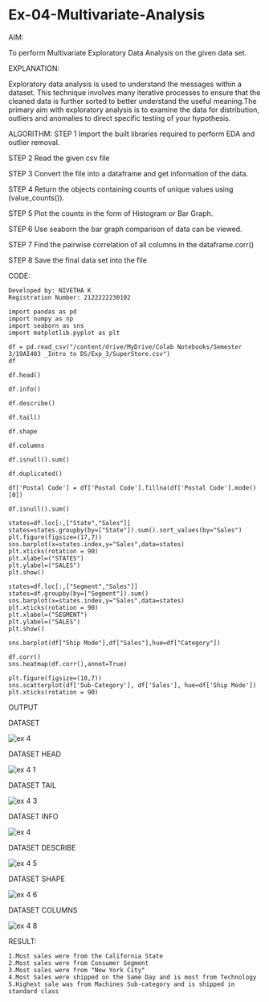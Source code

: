 # Ex-04-Multivariate-Analysis

AIM:

To perform Multivariate Exploratory Data Analysis on the given data set.

EXPLANATION:

Exploratory data analysis is used to understand the messages within a dataset. This technique involves many iterative processes to ensure that the cleaned data is further sorted to better understand the useful meaning.The primary aim with exploratory analysis is to examine the data for distribution, outliers and anomalies to direct specific testing of your hypothesis.

ALGORITHM:
STEP 1
Import the built libraries required to perform EDA and outlier removal.

STEP 2
Read the given csv file

STEP 3
Convert the file into a dataframe and get information of the data.

STEP 4
Return the objects containing counts of unique values using (value_counts()).

STEP 5
Plot the counts in the form of Histogram or Bar Graph.

STEP 6
Use seaborn the bar graph comparison of data can be viewed.

STEP 7
Find the pairwise correlation of all columns in the dataframe.corr()

STEP 8
Save the final data set into the file

CODE:
```
Developed by: NIVETHA K
Registration Number: 2122222230102
```
```
import pandas as pd
import numpy as np
import seaborn as sns
import matplotlib.pyplot as plt

df = pd.read_csv("/content/drive/MyDrive/Colab Notebooks/Semester 3/19AI403 _Intro to DS/Exp_3/SuperStore.csv")
df

df.head()

df.info()

df.describe()

df.tail()

df.shape

df.columns

df.isnull().sum()

df.duplicated()

df['Postal Code'] = df['Postal Code'].fillna(df['Postal Code'].mode()[0])

df.isnull().sum()

states=df.loc[:,["State","Sales"]]
states=states.groupby(by=["State"]).sum().sort_values(by="Sales")
plt.figure(figsize=(17,7))
sns.barplot(x=states.index,y="Sales",data=states)
plt.xticks(rotation = 90)
plt.xlabel=("STATES")
plt.ylabel=("SALES")
plt.show()

states=df.loc[:,["Segment","Sales"]]
states=df.groupby(by=["Segment"]).sum()
sns.barplot(x=states.index,y="Sales",data=states)
plt.xticks(rotation = 90)
plt.xlabel=("SEGMENT")
plt.ylabel=("SALES")
plt.show()

sns.barplot(df["Ship Mode"],df["Sales"],hue=df["Category"])

df.corr()
sns.heatmap(df.corr(),annot=True)

plt.figure(figsize=(10,7))
sns.scatterplot(df['Sub-Category'], df['Sales'], hue=df['Ship Mode'])
plt.xticks(rotation = 90)
```
OUTPUT

DATASET

![ex 4](https://user-images.githubusercontent.com/119559844/230065793-f63a179e-331a-47ae-a3b5-cce126036278.png)


DATASET HEAD

![ex 4 1](https://user-images.githubusercontent.com/119559844/230065882-c37a1d63-efd9-4d90-b02d-7d2d74baaf3f.png)


DATASET TAIL

![ex 4 3 ](https://user-images.githubusercontent.com/119559844/230066266-2aeaad36-aff8-46b2-95c2-bc80038e7a51.png)


DATASET INFO

![ex 4](https://user-images.githubusercontent.com/119559844/230066336-91eef7ed-f7dd-4047-9997-dcb7e6ec5140.png)


DATASET DESCRIBE

![ex 4 5](https://user-images.githubusercontent.com/119559844/230066424-ab0bd31e-17b0-4d38-8d64-98fc3598af4a.png)


DATASET SHAPE

![ex 4 6](https://user-images.githubusercontent.com/119559844/230066478-0aee97e3-ff48-41d9-98c7-ebf8d0fdb9af.png)


DATASET COLUMNS

![ex 4 8](https://user-images.githubusercontent.com/119559844/230066543-4be2abd1-d988-4b12-8687-3044c4185172.png)


RESULT:
```
1.Most sales were from the California State
2.Most sales were from Consumer Segment
3.Most sales were from "New York City"
4.Most Sales were shipped on the Same Day and is most from Technology
5.Highest sale was from Machines Sub-category and is shipped in standard class
```
